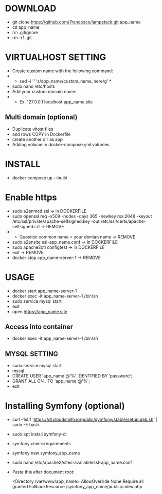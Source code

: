 # DOWNLOAD

- git clone https://github.com/7rancesco/lampstack.git app_name
- cd app_name
- rm .gitignore
- rm -rf .git


# VIRTUALHOST SETTING

- Create custom name with the following command:
- - sed -i '' 's/app_name/custom_name_here/g' *
- sudo nano /etc/hosts
- Add your custom domain name:
- - Ex: 127.0.0.1       localhost app_name.site

## Multi domain (optional)
- Duplicate vhost files
- add rows COPY in Dockerfile
- create another dir as app
- Adding volume in docker-compose.yml volumes


# INSTALL
- docker compose up --build


# Enable https
- sudo a2enmod ssl -> in DOCKERFILE
- sudo openssl req -x509 -nodes -days 365 -newkey rsa:2048 -keyout /etc/ssl/private/apache-selfsigned.key -out /etc/ssl/certs/apache-selfsigned.crt -> REMOVE
- - Question common name = your domian name -> REMOVE
- sudo a2ensite ssl-app_name.conf -> in DOCKERFILE
- sudo apache2ctl configtest -> in DOCKERFILE
- exit -> REMOVE
- docker stop app_name-server-1 -> REMOVE

# USAGE
- docker start app_name-server-1
- docker exec -it app_name-server-1 /bin/sh
- sudo service mysql start
- exit
- open https://app_name.site

## Access into container
- docker exec -it app_name-server-1 /bin/sh

## MYSQL SETTING
- sudo service mysql start
- mysql
- CREATE USER 'app_name'@'%' IDENTIFIED BY 'password';
- GRANT ALL ON *.* TO 'app_name'@'%';
- exit


# Installing Symfony (optional)

- curl -1sLf 'https://dl.cloudsmith.io/public/symfony/stable/setup.deb.sh' | sudo -E bash
- sudo apt install symfony-cli
- symfony check:requirements
- symfony new symfony_app_name

- sudo nano /etc/apache2/sites-available/ssl-app_name.conf
- Paste this after document root:

    <Directory /var/www/app_name>
        AllowOverride None
        Require all granted
        FallbackResource /symfony_app_name/public/index.php
    </Directory>